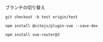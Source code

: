 ブランチの切り替え
```
git checkout -b test origin/test
```

```
npm install @vitejs/plugin-vue --save-dev
```

```
npm install vue-router@3
```
